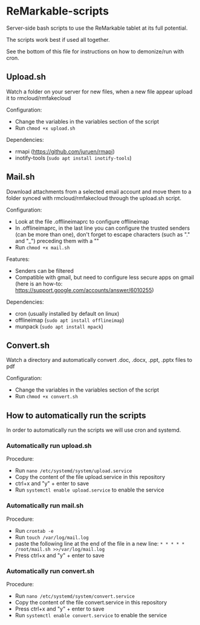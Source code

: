 # ReMarkable-scripts
Server-side bash scripts to use the ReMarkable tablet at its full potential.

The scripts work best if used all together.

See the bottom of this file for instructions on how to demonize/run with cron.


## Upload.sh
Watch a folder on your server for new files, when a new file appear upload it to rmcloud/rmfakecloud

Configuration:
- Change the variables in the variables section of the script
- Run `chmod +x upload.sh`

Dependencies:
- rmapi (https://github.com/juruen/rmapi)
- inotify-tools (`sudo apt install inotify-tools`)

## Mail.sh
Download attachments from a selected email account and move them to a folder synced with rmcloud/rmfakecloud through the upload.sh script.

Configuration:
- Look at the file .offlineimaprc to configure offlineimap
- In .offlineimaprc, in the last line you can configure the trusted senders (can be more than one), don't forget to escape characters (such as "." and "_") preceding them with a "\"
- Run `chmod +x mail.sh`

Features:
- Senders can be filtered
- Compatible with gmail, but need to configure less secure apps on gmail (here is an how-to: https://support.google.com/accounts/answer/6010255)

Dependencies:
- cron (usually installed by default on linux)
- offlineimap (`sudo apt install offlineimap`)
- munpack (`sudo apt install mpack`)

## Convert.sh
Watch a directory and automatically convert .doc, .docx, .ppt, .pptx files to pdf

Configuration:
- Change the variables in the variables section of the script
- Run `chmod +x convert.sh`

## How to automatically run the scripts
In order to automatically run the scripts we will use cron and systemd.

### Automatically run upload.sh
Procedure:
- Run `nano /etc/systemd/system/upload.service`
- Copy the content of the file upload.service in this repository
- ctrl+x and "y" + enter to save
- Run `systemctl enable upload.service` to enable the service

### Automatically run mail.sh
Procedure:
- Run `crontab -e`
- Run `touch /var/log/mail.log`
- paste the following line at the end of the file in a new line:
`* * * * *	/root/mail.sh >>/var/log/mail.log`
- Press ctrl+x and "y" + enter to save

### Automatically run convert.sh
Procedure:
- Run `nano /etc/systemd/system/convert.service`
- Copy the content of the file convert.service in this repository
- Press ctrl+x and "y" + enter to save
- Run `systemctl enable convert.service` to enable the service
